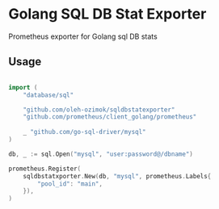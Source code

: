 # Golang SQL DB Stat Exporter
Prometheus exporter for Golang sql DB stats

## Usage

```go

import (
    "database/sql"

    "github.com/oleh-ozimok/sqldbstatexporter"
    "github.com/prometheus/client_golang/prometheus"
    
    _ "github.com/go-sql-driver/mysql"
)

db, _ := sql.Open("mysql", "user:password@/dbname")

prometheus.Register(
    sqldbstatxporter.New(db, "mysql", prometheus.Labels{
        "pool_id": "main",
    }), 	
)




    

```